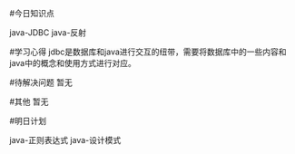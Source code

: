 #今日知识点

java-JDBC
java-反射

#学习心得
jdbc是数据库和java进行交互的纽带，需要将数据库中的一些内容和java中的概念和使用方式进行对应。

#待解决问题
暂无

#其他
暂无

#明日计划

java-正则表达式
java-设计模式